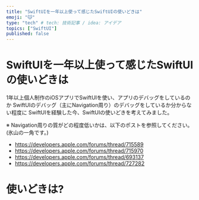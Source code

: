 ```yaml
---
title: "SwiftUIを一年以上使って感じたSwiftUIの使いどきは"
emoji: "😽"
type: "tech" # tech: 技術記事 / idea: アイデア
topics: ["SwiftUI"]
published: false
---
```


# SwiftUIを一年以上使って感じたSwiftUIの使いどきは 

1年以上個人制作のiOSアプリでSwiftUIを使い、アプリのデバッグをしているのか
SwiftUIのデバッグ（主にNavigation周り）のデバッグをしているか分からない程度に
SwiftUIを経験した今、SwiftUIの使いどきを考えてみました。

※ Navigation周りの質がどの程度低いかは、以下のポストを参照してください。(氷山の一角です。)

- https://developers.apple.com/forums/thread/715589
- https://developers.apple.com/forums/thread/715970
- https://developers.apple.com/forums/thread/693137
- https://developers.apple.com/forums/thread/727282

# 使いどきは?


